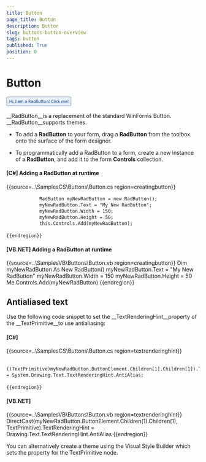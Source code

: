 ```yaml
---
title: Button
page_title: Button
description: Button
slug: buttons-button-overview
tags: button
published: True
position: 0
---
```


# Button

![buttons-button-overview 001](images/buttons-button-overview001.png)

__RadButton__is a replacement of the standard WinForms Button. __RadButton__supports themes.
        

* To add a __RadButton__ to your form, drag a __RadButton__ from the toolbox onto the surface of the form designer.

* To programmatically add a RadButton to a form, create a new instance of a __RadButton__, and add it to the form __Controls__ collection.

#### __[C#] Adding a RadButton at runtime__

{{source=..\SamplesCS\Buttons\Button.cs region=creatingbutton}}
	
	            RadButton myNewRadButton = new RadButton();
	            myNewRadButton.Text = "My New RadButton";
	            myNewRadButton.Width = 150;
	            myNewRadButton.Height = 50;
	            this.Controls.Add(myNewRadButton);
	
	{{endregion}}



#### __[VB.NET] Adding a RadButton at runtime__

{{source=..\SamplesVB\Buttons\Button.vb region=creatingbutton}}
	        Dim myNewRadButton As New RadButton()
	        myNewRadButton.Text = "My New RadButton"
	        myNewRadButton.Width = 150
	        myNewRadButton.Height = 50
	        Me.Controls.Add(myNewRadButton)
	{{endregion}}



## Antialiased text

Use the following code snippet to set the __TextRenderingHint__property of the __TextPrimitive__to use antialiasing:
        

#### __[C#]__

{{source=..\SamplesCS\Buttons\Button.cs region=textrenderinghint}}
	
	            ((TextPrimitive)myNewRadButton.ButtonElement.Children[1].Children[1]).TextRenderingHint = System.Drawing.Text.TextRenderingHint.AntiAlias;
	
	{{endregion}}



#### __[VB.NET]__

{{source=..\SamplesVB\Buttons\Button.vb region=textrenderinghint}}
	        DirectCast(myNewRadButton.ButtonElement.Children(1).Children(1), TextPrimitive).TextRenderingHint = Drawing.Text.TextRenderingHint.AntiAlias
	{{endregion}}



You can alternatively create a theme using the Visual Style Builder which sets the property for the TextPrimitive node.
        
